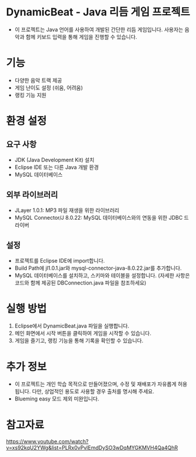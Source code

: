 # DynamicBeat - Java 리듬 게임 프로젝트

- 이 프로젝트는 Java 언어를 사용하여 개발된 간단한 리듬 게임입니다. 사용자는 음악과 함께 키보드 입력을 통해 게임을 진행할 수 있습니다.

# 기능
- 다양한 음악 트랙 제공
- 게임 난이도 설정 (쉬움, 어려움)
- 랭킹 기능 지원

# 환경 설정
## 요구 사항
- JDK (Java Development Kit) 설치
- Eclipse IDE 또는 다른 Java 개발 환경
- MySQL 데이터베이스
## 외부 라이브러리
- JLayer 1.0.1: MP3 파일 재생을 위한 라이브러리
- MySQL Connector/J 8.0.22: MySQL 데이터베이스와의 연동을 위한 JDBC 드라이버
## 설정
- 프로젝트를 Eclipse IDE에 import합니다.
- Build Path에 jl1.0.1.jar와 mysql-connector-java-8.0.22.jar를 추가합니다.
- MySQL 데이터베이스를 설치하고, 스키마와 테이블을 설정합니다. (자세한 사항은 코드와 함께 제공된 DBConnection.java 파일을 참조하세요)

# 실행 방법
1. Eclipse에서 DynamicBeat.java 파일을 실행합니다.
2. 메인 화면에서 시작 버튼을 클릭하여 게임을 시작할 수 있습니다.
3. 게임을 즐기고, 랭킹 기능을 통해 기록을 확인할 수 있습니다.

# 추가 정보
- 이 프로젝트는 개인 학습 목적으로 만들어졌으며, 수정 및 재배포가 자유롭게 허용됩니다. 다만, 상업적인 용도로 사용할 경우 출처를 명시해 주세요.
- Blueming easy 모드 제외 미완입니다.
  
# 참고자료
https://www.youtube.com/watch?v=xs92kqU2YWg&list=PLRx0vPvlEmdDySO3wDqMYGKMVH4Qa4QhR
